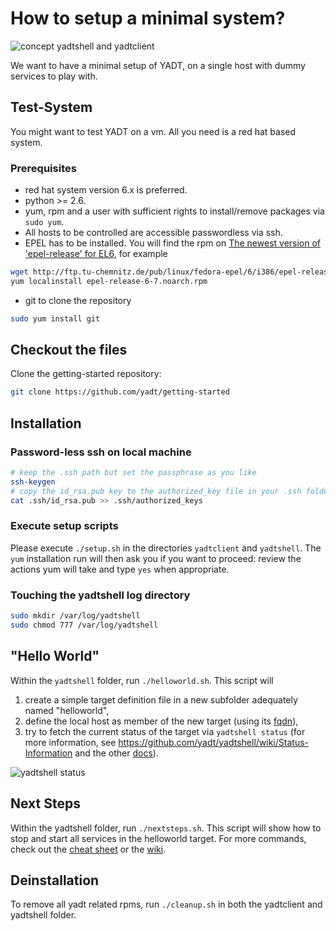 # How to setup a minimal system?

![concept yadtshell and yadtclient](https://github.com/downloads/yadt/yadtshell/yadtshell_to_yadtclient.png)

We want to have a minimal setup of YADT, on a single host with dummy services to play with.

## Test-System
You might want to test YADT on a vm. All you need is a red hat based system.

### Prerequisites
* red hat system version 6.x is preferred.
* python >= 2.6.
* yum, rpm and a user with sufficient rights to install/remove packages via `sudo yum`.
* All hosts to be controlled are accessible passwordless via ssh.
* EPEL has to be installed. You will find the rpm on [The newest version of 'epel-release' for EL6](http://download.fedoraproject.org/pub/epel/6/i386/repoview/epel-release.html), for example
```bash
wget http://ftp.tu-chemnitz.de/pub/linux/fedora-epel/6/i386/epel-release-6-7.noarch.rpm
yum localinstall epel-release-6-7.noarch.rpm
```
* git to clone the repository
```bash
sudo yum install git
```

## Checkout the files

Clone the getting-started repository:

```bash
git clone https://github.com/yadt/getting-started
```

## Installation

### Password-less ssh on local machine
```bash
# keep the .ssh path but set the passphrase as you like
ssh-keygen
# copy the id_rsa.pub key to the authorized_key file in your .ssh folder (home directory)
cat .ssh/id_rsa.pub >> .ssh/authorized_keys
```

### Execute setup scripts

Please execute `./setup.sh` in the directories `yadtclient` and `yadtshell`.
The `yum` installation run will then ask you if you want to proceed:
review the actions yum will take and type `yes` when appropriate.

### Touching the yadtshell log directory

```bash
sudo mkdir /var/log/yadtshell
sudo chmod 777 /var/log/yadtshell
```

## "Hello World"

Within the `yadtshell` folder, run `./helloworld.sh`.
This script will

1. create a simple target definition file in a new subfolder adequately named "helloworld",
2. define the local host as member of the new target (using its [fqdn](http://en.wikipedia.org/wiki/Fully_qualified_domain_name)), 
3. try to fetch the current status of the target via `yadtshell status` (for more information, see
https://github.com/yadt/yadtshell/wiki/Status-Information and the other [docs](https://github.com/yadt/yadtshell/wiki)).

![yadtshell status](https://github.com/downloads/yadt/yadtshell/yadtshell_status.png)



## Next Steps
Within the yadtshell folder, run `./nextsteps.sh`.
This script will show how to stop and start all services in the helloworld target.
For more commands, check out the [cheat sheet](https://github.com/yadt/cheatsheet/downloads) or the [wiki](https://github.com/yadt/yadtshell/wiki).

## Deinstallation
To remove all yadt related rpms, run `./cleanup.sh` in both the yadtclient and yadtshell folder.